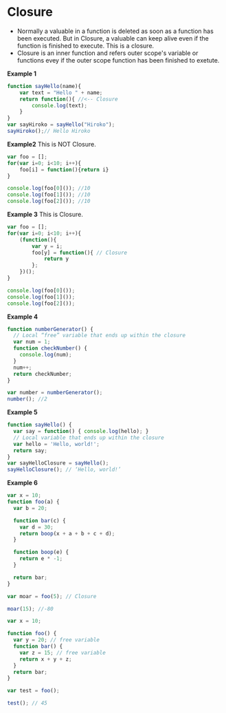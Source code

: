 # Closure

- Normally a valuable in a function is deleted as soon as a function has been executed. But in Closure, a valuable can keep alive even if the function is finished to execute. This is a closure.
- Closure is an inner function and refers outer scope's variable or functions evey if the outer scope function has been finished to exetute.



**Example 1**
```js
function sayHello(name){
    var text = "Hello " + name;
    return function(){ //<-- Closure
        console.log(text);
    }
}
var sayHiroko = sayHello("Hiroko");
sayHiroko();// Hello Hiroko
```



**Example2** This is NOT Closure.

```js
var foo = [];
for(var i=0; i<10; i++){
    foo[i] = function(){return i}
}

console.log(foo[0]()); //10
console.log(foo[1]()); //10
console.log(foo[2]()); //10
```

**Example 3**  This is Closure.
```js
var foo = [];
for(var i=0; i<10; i++){
    (function(){
        var y = i;
        foo[y] = function(){ // Closure
            return y
        };
    })();
}

console.log(foo[0]());
console.log(foo[1]());
console.log(foo[2]());
```

**Example 4** 
```js
function numberGenerator() {
  // Local “free” variable that ends up within the closure
  var num = 1;
  function checkNumber() { 
    console.log(num);
  }
  num++;
  return checkNumber;
}

var number = numberGenerator();
number(); //2
```

**Example 5**
```js
function sayHello() {
  var say = function() { console.log(hello); }
  // Local variable that ends up within the closure 
  var hello = 'Hello, world!';
  return say;
}
var sayHelloClosure = sayHello(); 
sayHelloClosure(); // ‘Hello, world!’
```

**Example 6**
```js
var x = 10;
function foo(a) {
  var b = 20;

  function bar(c) {
    var d = 30;
    return boop(x + a + b + c + d);
  }

  function boop(e) {
    return e * -1;
  }

  return bar;
}

var moar = foo(5); // Closure  

moar(15); //-80 
```


```js
var x = 10;

function foo() {
  var y = 20; // free variable
  function bar() {
    var z = 15; // free variable
    return x + y + z;
  }
  return bar;
}

var test = foo();

test(); // 45
```